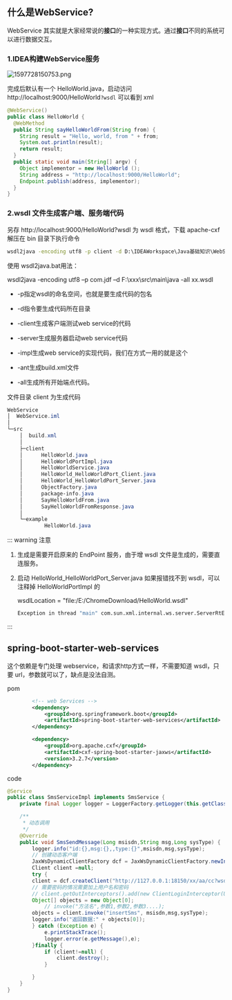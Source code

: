 ## 什么是WebService?

WebService 其实就是大家经常说的**接口**的一种实现方式。通过**接口**不同的系统可以进行数据交互。

### 1.IDEA构建WebService服务

![1597728150753.png](https://gitee.com/linqin07/pic/raw/master/1597728150753.png)

完成后默认有一个 HelloWorld.java，启动访问 http://localhost:9000/HelloWorld`?wsdl` 可以看到 xml

```java
@WebService()
public class HelloWorld {
  @WebMethod
  public String sayHelloWorldFrom(String from) {
    String result = "Hello, world, from " + from;
    System.out.println(result);
    return result;
  }
  public static void main(String[] argv) {
    Object implementor = new HelloWorld ();
    String address = "http://localhost:9000/HelloWorld";
    Endpoint.publish(address, implementor);
  }
}
```

### 2.wsdl 文件生成客户端、服务端代码

另存 http://localhost:9000/HelloWorld?wsdl 为 wsdl 格式，下载 apache-cxf 解压在 bin 目录下执行命令

```cmd
wsdl2java -encoding utf8 -p client -d D:\IDEAWorkspace\Java基础知识\WebService\src -all E:\ChromeDownload\HelloWorld.wsdl
```

使用
wsdl2java.bat用法：

wsdl2java -encoding utf8 –p com.jdf –d F:\xxx\src\main\java -all xx.wsdl

- -p指定wsdl的命名空间，也就是要生成代码的包名

- -d指令要生成代码所在目录

- -client生成客户端测试web service的代码

- -server生成服务器启动web service代码

- -impl生成web service的实现代码，我们在方式一用的就是这个

- -ant生成build.xml文件

- -all生成所有开始端点代码。

文件目录 client 为生成代码

```powershell
WebService
│  WebService.iml
│
└─src
    │  build.xml
    │
    ├─client
    │      HelloWorld.java
    │      HelloWorldPortImpl.java
    │      HelloWorldService.java
    │      HelloWorld_HelloWorldPort_Client.java
    │      HelloWorld_HelloWorldPort_Server.java
    │      ObjectFactory.java
    │      package-info.java
    │      SayHelloWorldFrom.java
    │      SayHelloWorldFromResponse.java
    │
    └─example
            HelloWorld.java
```



::: warning 注意

1. 生成是需要开启原来的 EndPoint 服务，由于增 wsdl 文件是生成的，需要直连服务。

2. 启动 HelloWorld_HelloWorldPort_Server.java 如果报错找不到 wsdl，可以注释掉 HelloWorldPortImpl 的

   wsdlLocation = "file:/E:/ChromeDownload/HelloWorld.wsdl"

   ```sh
   Exception in thread "main" com.sun.xml.internal.ws.server.ServerRtException: [failed to localize] cannot.load.wsdl(file:/E:/ChromeDownload/HelloWorld.wsdl)
   ```

   

:::





## spring-boot-starter-web-services

这个依赖是专门处理 webservice，和请求http方式一样，不需要知道 wsdl，只要 url，参数就可以了，缺点是没法自测。

pom

```xml
        <!-- web Services -->
        <dependency>
            <groupId>org.springframework.boot</groupId>
            <artifactId>spring-boot-starter-web-services</artifactId>
        </dependency>

        <dependency>
            <groupId>org.apache.cxf</groupId>
            <artifactId>cxf-spring-boot-starter-jaxws</artifactId>
            <version>3.2.7</version>
        </dependency>

```

code

```java
@Service
public class SmsServiceImpl implements SmsService {
    private final Logger logger = LoggerFactory.getLogger(this.getClass());

    /**
     * 动态调用
     */
    @Override
    public void SmsSendMessage(Long msisdn,String msg,Long sysType) {
        logger.info("id:{},msg:{},,type:{}",msisdn,msg,sysType);
        // 创建动态客户端
        JaxWsDynamicClientFactory dcf = JaxWsDynamicClientFactory.newInstance();
        Client client =null;
        try {
        client = dcf.createClient("http://1127.0.0.1:18150/xx/aa/cc?wsdl");
        // 需要密码的情况需要加上用户名和密码
        // client.getOutInterceptors().add(new ClientLoginInterceptor(USER_NAME, PASS_WORD));
        Object[] objects = new Object[0];
            // invoke("方法名",参数1,参数2,参数3....);
        objects = client.invoke("insertSms", msisdn,msg,sysType);
        logger.info("返回数据:" + objects[0]);
        } catch (Exception e) {
            e.printStackTrace();
            logger.error(e.getMessage(),e);
        }finally {
            if (client!=null) {
                client.destroy();
            }

        }
    }
}

```

